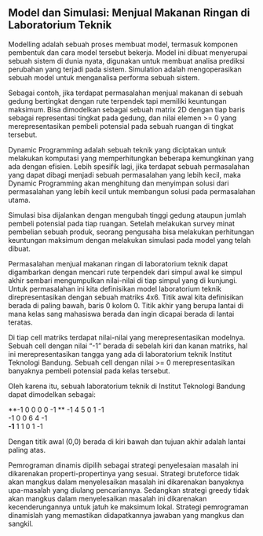 ## Model dan Simulasi: Menjual Makanan Ringan di Laboratorium Teknik
Modelling adalah sebuah proses membuat model, termasuk komponen pembentuk dan cara model tersebut bekerja. Model ini dibuat menyerupai sebuah sistem di dunia nyata, digunakan untuk membuat analisa prediksi perubahan yang terjadi pada sistem. Simulation adalah mengoperasikan sebuah model untuk menganalisa performa sebuah sistem.  

Sebagai contoh, jika terdapat permasalahan menjual makanan di sebuah gedung bertingkat dengan rute terpendek tapi memiliki keuntungan maksimum. Bisa dimodelkan sebagai sebuah matrix 2D dengan tiap baris sebagai representasi tingkat pada gedung, dan nilai elemen >= 0 yang merepresentasikan pembeli potensial pada sebuah ruangan di tingkat tersebut.  

Dynamic Programming adalah sebuah teknik yang diciptakan untuk melakukan komputasi yang memperhitungkan beberapa kemungkinan yang ada dengan efisien. Lebih spesifik lagi, jika terdapat sebuah permasalahan yang dapat dibagi menjadi sebuah permasalahan yang lebih kecil, maka Dynamic Programming akan menghitung dan menyimpan solusi dari permasalahan yang lebih kecil untuk membangun solusi pada permasalahan utama.

Simulasi bisa dijalankan dengan mengubah tinggi gedung ataupun jumlah pembeli potensial pada tiap ruangan. Setelah melakukan survey minat pembelian sebuah produk, seorang pengusaha bisa melakukan perhitungan keuntungan maksimum dengan melakukan simulasi pada model yang telah dibuat.  

Permasalahan menjual makanan ringan di laboratorium teknik dapat digambarkan dengan mencari rute terpendek dari simpul awal ke simpul akhir sembari mengumpulkan nilai-nilai di tiap simpul yang di kunjungi. Untuk permasalahan ini kita definisikan model laboratorium teknik direpresentasikan dengan sebuah matriks 4x6. Titik awal kita definisikan berada di paling bawah, baris 0 kolom 0. Titik akhir yang berupa lantai di mana kelas sang mahasiswa berada dan ingin dicapai berada di lantai teratas.  

Di tiap cell matriks terdapat nilai-nilai yang merepresentasikan modelnya. Sebuah cell dengan nilai “-1” berada di sebelah kiri dan kanan matriks, hal ini merepresentasikan tangga yang ada di laboratorium teknik Institut Teknologi Bandung. Sebuah cell dengan nilai >= 0 merepresentasikan banyaknya pembeli potensial pada kelas tersebut.  

Oleh karena itu, sebuah laboratorium teknik di Institut Teknologi Bandung dapat dimodelkan sebagai:  

**-1 0 0 0 0 -1  **
-1 4 5 0 1 -1  
-1 0 0 6 4 -1  
**-1** 1 1 0 1 -1  

Dengan titik awal (0,0) berada di kiri bawah dan tujuan akhir adalah lantai paling atas.

Pemrograman dinamis dipilih sebagai strategi penyelesaian masalah ini dikarenakan properti-propertinya yang sesuai. Strategi bruteforce tidak akan mangkus dalam menyelesaikan masalah ini dikarenakan banyaknya upa-masalah yang diulang pencariannya. Sedangkan strategi greedy tidak akan mangkus dalam menyelesaikan masalah ini dikarenakan kecenderungannya untuk jatuh ke maksimum lokal. Strategi pemrograman dinamislah yang memastikan didapatkannya jawaban yang mangkus dan sangkil.  
